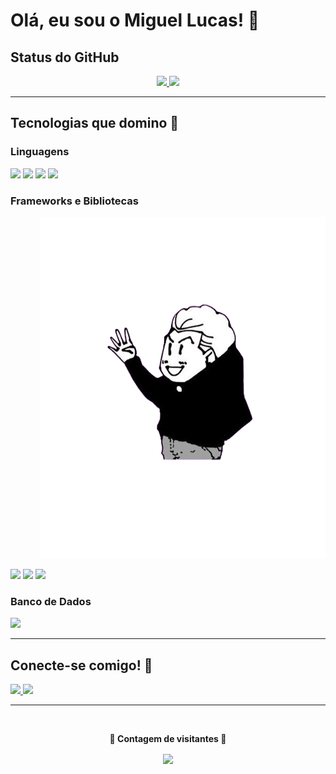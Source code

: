 # Olá, eu sou o Miguel Lucas! 👋

## Status do GitHub

<div align="center">
    <a href="https://github.com/MiguelLucasSantoss">
        <img height="165" src="https://github-readme-stats.vercel.app/api?username=MiguelLucasSantoss&show_icons=true&theme=moltack&include_all_commits=true&count_private=true"/>
        <img height="165" src="https://github-readme-stats.vercel.app/api/top-langs/?username=MiguelLucasSantoss&layout=compact&langs_count=10&theme=moltack"/>
    </a>
</div>

---

## Tecnologias que domino 🚀

### Linguagens

<p>
    <img src="https://img.shields.io/badge/-JavaScript-F7DF1E?style=for-the-badge&logo=javascript&logoColor=black" />
    <img src="https://img.shields.io/badge/-Python-3776AB?style=for-the-badge&logo=python&logoColor=white" />
    <img src="https://img.shields.io/badge/HTML5-E34F26?style=for-the-badge&logo=html5&logoColor=white" />
    <img src="https://img.shields.io/badge/CSS3-1572B6?style=for-the-badge&logo=css3&logoColor=white" />
</p>

### Frameworks e Bibliotecas

<div align="right" width="40" height="40"> 
    <img src="./assets/Design_sem_nome__1_-removebg-preview.png" alt="womp" /> 
</div>

<p>
    <img src="https://img.shields.io/badge/-React-61DAFB?style=for-the-badge&logo=react&logoColor=black" />
    <img src="https://img.shields.io/badge/Bootstrap-563D7C?style=for-the-badge&logo=bootstrap&logoColor=white" />
    <img src="https://img.shields.io/badge/Node%20js-339933?style=for-the-badge&logo=nodedotjs&logoColor=white" />
</p>

### Banco de Dados

<p>
    <img src="https://img.shields.io/badge/PostgreSQL-316192?style=for-the-badge&logo=postgresql&logoColor=white" />
</p>

---

## Conecte-se comigo! 💬

<p>
    <a href="https://www.instagram.com/MiguelLucas/">
        <img src="https://img.shields.io/badge/-Instagram-e1306c?style=for-the-badge&logo=instagram&logoColor=white" />
    </a>
    <a href="https://www.linkedin.com/in/MiguelLucas/">
        <img src="https://img.shields.io/badge/-LinkedIn-0077b5?style=for-the-badge&logo=linkedin&logoColor=white" />
    </a>
</p>

---

<div align="center">
    <br><p align="center"><b>👀 Contagem de visitantes 👀</b></p>  
    <p align="center"><img align="center" src="https://profile-counter.glitch.me/{MiguelLucasSantoss}/count.svg" /></p> 
    <br>
</div>
